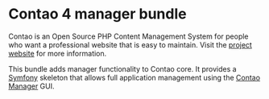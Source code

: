 Contao 4 manager bundle
=======================

Contao is an Open Source PHP Content Management System for people who want a
professional website that is easy to maintain. Visit the [project website][1]
for more information.

This bundle adds manager functionality to Contao core. It provides a 
[Symfony][2] skeleton that allows full application management using the
[Contao Manager][3] GUI.


[1]: https://contao.org
[2]: https://symfony.com
[3]: https://github.com/contao/package-manager

